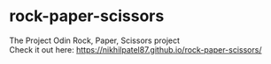 # rock-paper-scissors
The Project Odin Rock, Paper, Scissors project<br/>Check it out here: https://nikhilpatel87.github.io/rock-paper-scissors/
